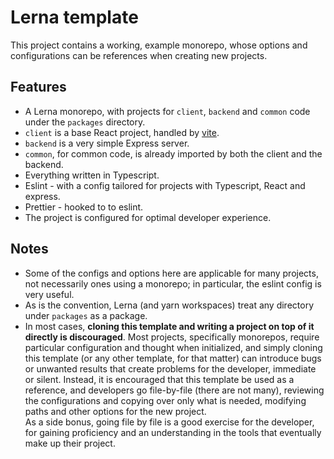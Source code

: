 # Lerna template

This project contains a working, example monorepo, whose options and configurations can be references when creating new projects.

## Features

- A Lerna monorepo, with projects for `client`, `backend` and `common` code under the `packages` directory.
- `client` is a base React project, handled by [vite](https://vitejs.dev/).
- `backend` is a very simple Express server.
- `common`, for common code, is already imported by both the client and the backend.
- Everything written in Typescript.
- Eslint - with a config tailored for projects with Typescript, React and express.
- Prettier - hooked to to eslint.
- The project is configured for optimal developer experience.

## Notes

- Some of the configs and options here are applicable for many projects, not necessarily ones using a monorepo; in particular, the eslint config is very useful.
- As is the convention, Lerna (and yarn workspaces) treat any directory under `packages` as a package.
- In most cases, **cloning this template and writing a project on top of it directly is discouraged**. Most projects, specifically monorepos, require particular configuration and thought when initialized, and simply cloning this template (or any other template, for that matter) can introduce bugs or unwanted results that create problems for the developer, immediate or silent. Instead, it is encouraged that this template be used as a reference, and developers go file-by-file (there are not many), reviewing the configurations and copying over only what is needed, modifying paths and other options for the new project.<br/>
As a side bonus, going file by file is a good exercise for the developer, for gaining proficiency and an understanding in the tools that eventually make up their project.